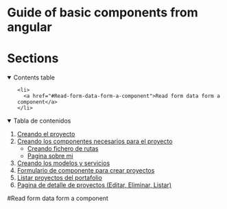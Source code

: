 # Guide of basic components from angular

# Sections

<details open="open">
  <summary>Contents table</summary>
  <ol>
    
    <li>
      <a href="#Read-form-data-form-a-component">Read form data form a component</a>
    </li>
    
  </ol>
</details>

<details open="open">
  <summary>Tabla de contenidos</summary>
  <ol>
    <li>
      <a href="#Creando-el-proyecto">Creando el proyecto</a>
    </li>
	<li>
      <a href="#Creando-los-componentes-necesarios-para-el-proyecto">Creando los componentes necesarios para el proyecto</a>
      <ul>
        <li><a href="#Creando-fichero-de-rutas">Creando fichero de rutas</a></li>
      </ul>
	  <ul>
        <li><a href="#Pagina-sobre-mi">Pagina sobre mi</a></li>
      </ul>
    </li>
	<li>
      <a href="#Creando-los-modelos-y-servicios">Creando los modelos y servicios</a>
    </li>
	<li>
      <a href="#Formulario-de-componente-para-crear-proyectos">Formulario de componente para crear proyectos</a>
    </li>
	<li>
      <a href="#Listar-proyectos-del-portafolio">Listar proyectos del portafolio</a>
    </li>
	<li>
      <a href="#Pagina-de-detalle-de-proyectos-(Editar,-Eliminar,-Listar)">Pagina de detalle de proyectos (Editar, Eliminar, Listar)</a>
    </li>	
  </ol>
</details>

#Read form data form a component

```

```
